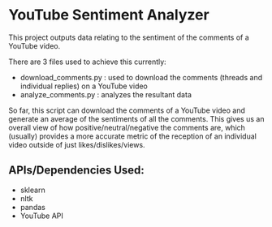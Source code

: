 # YouTube Sentiment Analyzer

This project outputs data relating to the sentiment of the comments of a YouTube video.

There are 3 files used to achieve this currently:

- download_comments.py : used to download the comments (threads and individual replies) on a YouTube video
- analyze_comments.py : analyzes the resultant data

So far, this script can download the comments of a YouTube video and generate an average of the sentiments of all the comments. This gives us an overall view of how positive/neutral/negative the comments are, which (usually) provides a more accurate metric of the reception of an individual video outside of just likes/dislikes/views.

## APIs/Dependencies Used:

- sklearn
- nltk
- pandas
- YouTube API
